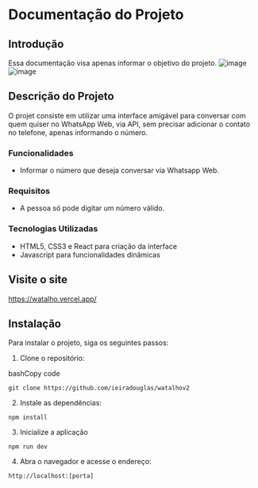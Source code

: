 # Documentação do Projeto

## Introdução

Essa documentação visa apenas informar o objetivo do projeto.
![image](https://github.com/ieiradouglas/watalhov2/assets/44785888/ec9aae39-fca8-4b1a-a828-2bc8046a0dec)
![image](https://github.com/ieiradouglas/watalhov2/assets/44785888/afdb815a-d638-4712-a662-23f3a6fac386)

## Descrição do Projeto

O projet consiste em utilizar uma interface amigável para conversar com quem quiser no WhatsApp Web, via API, sem precisar adicionar o contato no telefone, apenas informando o número.

### Funcionalidades

-  Informar o número que deseja conversar via Whatsapp Web.

### Requisitos

-   A pessoa só pode digitar um número válido.

### Tecnologias Utilizadas

-   HTML5, CSS3 e React para criação da interface
-   Javascript para funcionalidades dinâmicas

## Visite o site

https://watalho.vercel.app/

## Instalação

Para instalar o projeto, siga os seguintes passos:

1.  Clone o repositório:

bashCopy code

`git clone https://github.com/ieiradouglas/watalhov2` 

2.  Instale as dependências:

`npm install` 

3. Inicialize a aplicação

`npm run dev` 

4.  Abra o navegador e acesse o endereço:

`http://localhost:[porta]` 
